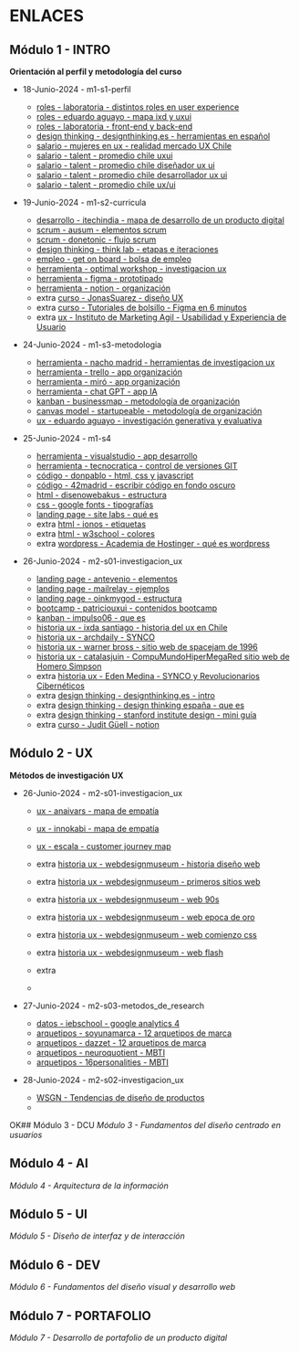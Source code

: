 
# ENLACES





## Módulo 1 - INTRO
**Orientación al perfil y metodología del curso**





- 18-Junio-2024 - m1-s1-perfil

	- [roles - laboratoria - distintos roles en user experience](https://medium.com/laboratoria/los-distintos-roles-dentro-del-user-experience-ux-601706d578aa)
	- [roles - eduardo aguayo - mapa ixd y uxui](https://eduardoaguayo.cl/blog/ixd-o-ux-ui)
	- [roles - laboratoria - front-end y back-end](https://hub.laboratoria.la/front-end-vs-back-end-cual-es-la-diferencia)
	- [design thinking - designthinking.es - herramientas en español](https://designthinking.es/)
	- [salario - mujeres en ux - realidad mercado UX Chile](https://medium.com/m%C3%A1s-mujeres-en-ux/realidad-salarial-mercado-ux-chile-parte-i-333880ce300c)
	- [salario - talent -  promedio chile uxui](https://cl.talent.com/salary?job=uxui)
	- [salario - talent -  promedio chile diseñador ux ui](https://cl.talent.com/salary?job=diseñador+ux+ui)
	- [salario - talent -  promedio chile desarrollador ux ui](https://cl.talent.com/salary?job=desarrollador+ux+ui)
	- [salario - talent -  promedio chile ux/ui](https://cl.talent.com/salary?job=ux/ui)
		
- 19-Junio-2024 - m1-s2-curricula

	- [desarrollo - itechindia - mapa de desarrollo de un producto digital](https://itechindia.co/us/blog/why-are-both-a-ux-designer-and-software-engineer-needed-for-app-build-2/)
	- [scrum - ausum - elementos scrum](https://ausum.cloud/scrum-metodologia-agil-mas-popular-en-empresas/)
	- [scrum - donetonic - flujo scrum ](https://donetonic.com/es/pasos-para-configurar-tu-flujo-de-trabajo-scrum/)
	- [design thinking - think lab - etapas e iteraciones ](https://think.cl/como-saber-que-no-es-design-thinking/)
	- [empleo - get on board - bolsa de empleo](https://www.getonbrd.com/)
	- [herramienta - optimal workshop - investigacion ux](https://www.optimalworkshop.com/)
	- [herramienta - figma - prototipado](https://www.figma.com/)
	- [herramienta - notion - organización](https://www.notion.so/)
	- extra [curso - JonasSuarez - diseño UX](https://www.youtube.com/watch?v=2PoUw0aBJw0&list=PLNH2lJTFXhRCwD9zhSi6LklA2tYVHvfKr)
	- extra [curso - Tutoriales de bolsillo - Figma en 6 minutos](https://www.youtube.com/watch?v=JMMmL9859iA)
	- extra [ux - Instituto de Marketing Agil - Usabilidad y Experiencia de Usuario](https://www.youtube.com/watch?v=V4islcJoljo)

- 24-Junio-2024 - m1-s3-metodologia

	- [herramienta - nacho madrid - herramientas de investigacion ux](https://www.nachomadrid.com/2020/09/herramientas-de-investigacion-ux/)
	- [herramienta - trello - app organización](https://trello.com/)
	- [herramienta - miró - app organización](https://miro.com/)
	- [herramienta - chat GPT - app IA](https://chatgpt.com/)
	- [kanban - businessmap - metodología de organización](https://businessmap.io/es/recursos-de-kanban/primeros-pasos/que-es-kanban)
	- [canvas model - startupeable - metodología de organización](https://startupeable.com/glosario/business-model-canvas/)
	- [ux - eduardo aguayo - investigación generativa y evaluativa ](https://eduardoaguayo.cl/recursos/glosario-ux/tipos-de-investigacion-ux)
	

- 25-Junio-2024 - m1-s4
	- [herramienta - visualstudio - app desarrollo](https://code.visualstudio.com/)
	- [herramienta - tecnocratica - control de versiones GIT](https://tecnocratica.net/git-desarrollo-software/)
	- [código - donpablo - html, css y javascript](https://www.youtube.com/watch?v=5NUoMo7ZcC0)
	- [código - 42madrid - escribir código en fondo oscuro](https://www.42madrid.com/actualidad/atraidos-por-el-lado-oscuro-de-la-pantalla-dark-mode-programadores/#:~:text=Alrededor%20del%2070%25%20de%20los,m%C3%A1s%20atenci%C3%B3n%20en%20la%20pantalla.)
	- [html - disenowebakus - estructura](https://disenowebakus.net/domine-html-y-dhtml-primeros-pasos.php#google_vignette)
	- [css - google fonts - tipografías](https://fonts.google.com/)
	- [landing page - site labs - qué es ](https://sitelabs.es/que-es-una-landing-page-10-ejemplos-efectivos/)
	- extra [html - ionos - etiquetas](https://www.ionos.com/es-us/digitalguide/paginas-web/desarrollo-web/html-tags/)
	- extra [html - w3school - colores](https://www.w3schools.com/html/html_colors.asp)
	- extra [wordpress - Academia de Hostinger - qué es wordpress](https://www.youtube.com/watch?v=Yp_HroRM6rw)

- 26-Junio-2024 - m2-s01-investigacion_ux

	- [landing page - antevenio - elementos](https://www.antevenio.com/blog/2017/10/elementos-esenciales-de-una-landing-page-exitosa/)
	- [landing page - mailrelay - ejemplos](https://mailrelay.com/es/blog/2021/05/11/como-crear-landing-page-perfecta-ejemplos/)
	- [landing page - oinkmygod - estructura](https://oinkmygod.com/blog/landing-page-perfecta/)
	- [bootcamp - patriciouxui - contenidos bootcamp](https://docs.google.com/spreadsheets/d/1_Og2uLQhyfLLyIGhQivjM7YLubuEVN7tT0xd_AK6pqo/edit?usp=sharing)
	- [kanban - impulso06 - que es](https://impulso06.com/kanban-y-la-gestion-del-tiempo-como-hacer-mas-con-menos-estres/)
	- [historia ux - ixda santiago - historia del ux en Chile](https://ixdasantiago.cl/uxcl/)
	- [historia ux - archdaily - SYNCO](https://www.archdaily.cl/cl/879451/proyecto-synco-las-ideas-de-vanguardia-detras-del-mitico-proyecto-de-salvador-allende)
	- [historia ux - warner bross - sitio web de spacejam de 1996](https://www.spacejam.com/1996/)
	- [historia ux - catalasjuin - CompuMundoHiperMegaRed sitio web de Homero Simpson](https://www.catalasjuin.com/homerswebpage/)
	- extra [historia ux - Eden Medina - SYNCO y Revolucionarios Cibernéticos](https://www.youtube.com/watch?v=9a2R2dxlHVY)
	- extra [design thinking - designthinking.es - intro](https://designthinking.es/que-es-design-thinking/)
	- extra [design thinking - design thinking españa - que es](https://xn--designthinkingespaa-d4b.com/)
	- extra [design thinking - stanford institute design - mini guía](https://guiaiso50001.cl/guia/wp-content/uploads/2017/04/guia-proceso-creativo.pdf)
	- extra [curso - Judit Güell - notion](https://www.youtube.com/watch?v=Eb7kheg-WC0)

## Módulo 2 - UX
**Métodos de investigación UX**

- 26-Junio-2024 - m2-s01-investigacion_ux

	- [ux - anaivars - mapa de empatía](https://anaivars.com/mapa-de-empatia/)
	- [ux - innokabi - mapa de empatía](https://innokabi.com/mapa-de-empatia-zoom-en-tu-segmento-de-cliente/)
	- [ux - escala - customer journey map](https://escala.com/marketing/customer-journey-map)
	- extra [historia ux - webdesignmuseum - historia diseño web](https://www.webdesignmuseum.org/web-design-history)
	- extra [historia ux - webdesignmuseum - primeros sitios web](https://www.webdesignmuseum.org/early-websites)
	- extra [historia ux - webdesignmuseum - web 90s](https://www.webdesignmuseum.org/web-design-in-the-90s)
	- extra [historia ux - webdesignmuseum - web epoca de oro](https://www.webdesignmuseum.org/golden-age-of-web-design)
	- extra [historia ux - webdesignmuseum - web comienzo css](https://www.webdesignmuseum.org/css-layout-pioneers)
	- extra [historia ux - webdesignmuseum - web flash](https://www.webdesignmuseum.org/flash-websites)
	- extra []()

	- []()

- 27-Junio-2024 - m2-s03-metodos_de_research

	- [datos - iebschool - google analytics 4](https://www.iebschool.com/blog/google-analytics-4-todo-lo-que-tienes-que-saber-analitica-usabilidad/)
	- [arquetipos - soyunamarca - 12 arquetipos de marca](https://www.soyunamarca.com/12-arquetipos-para-dar-personalidad-a-una-marca-en-social-media-branding/)
	- [arquetipos - dazzet - 12 arquetipos de marca](https://dazzet.co/que-es/arquetipo-de-marca/)
	- [arquetipos - neuroquotient - MBTI](https://neuroquotient.com/indicador-mbti-indicador-de-tipos-psicologicos-de-myers-briggs-herramientas-7/)
	- [arquetipos - 16personalities - MBTI](https://www.16personalities.com/es/descripcion-de-los-tipos)

- 28-Junio-2024 - m2-s02-investigacion_ux

	- [WSGN - Tendencias de diseño de productos](https://www.wgsn.com/es)
	- []()

OK## Módulo 3 - DCU
*Módulo 3 - Fundamentos del diseño centrado en usuarios*

## Módulo 4 - AI
*Módulo 4 - Arquitectura de la información*

## Módulo 5 - UI
*Módulo 5 - Diseño de interfaz y de interacción*

## Módulo 6 - DEV
*Módulo 6 - Fundamentos del diseño visual y desarrollo web*

## Módulo 7 - PORTAFOLIO
*Módulo 7 - Desarrollo de portafolio de un producto digital*



<!-- 
	- []()
	- []()
	- []()

	

 -->
